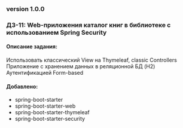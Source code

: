 ### version 1.0.0
### ДЗ-11: Web-приложения каталог книг в библиотеке с использованием Spring Security

#### Описание задания:
Использовать классический View на Thymeleaf, classic Controllers
Приложение с хранением данных в реляционной БД (H2)
Аутентификацией Form-based

#### Добавлено:
- spring-boot-starter
- spring-boot-starter-web
- spring-boot-starter-thymeleaf
- spring-boot-starter-security